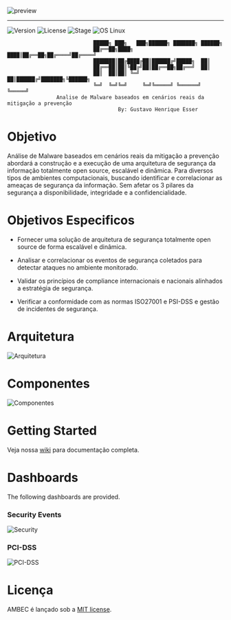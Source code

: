 ![preview](http://i1247.photobucket.com/albums/gg627/gustavo1110/logo_zpskd5pfqjm.png)

<hr/> 

![Version](https://img.shields.io/badge/ambec-1.0.0-blue.svg)
![License](https://img.shields.io/dub/l/vibe-d.svg)
![Stage](https://img.shields.io/badge/release-Stable-blue.svg)
![OS Linux](https://img.shields.io/badge/Supported%20OS-Linux-yellow.svg)

                                █████╗ ███╗   ███╗██████╗ ███████╗ ██████╗
                                ██╔══██╗████╗ ████║██╔══██╗██╔════╝██╔════╝
                                ███████║██╔████╔██║██████╔╝█████╗  ██║     
                                ██╔══██║██║╚██╔╝██║██╔══██╗██╔══╝  ██║     
                                ██║  ██║██║ ╚═╝ ██║██████╔╝███████╗╚██████╗
                                ╚═╝  ╚═╝╚═╝     ╚═╝╚═════╝ ╚══════╝ ╚═════╝                          
                    Analise de Malware baseados em cenários reais da mitigação a prevenção   
                                        By: Gustavo Henrique Esser  


# Objetivo 
Análise de Malware baseados em cenários reais da mitigação a prevenção abordará a construção e a execução de uma arquitetura de segurança da informação totalmente open source, escalável e dinâmica. Para diversos tipos de ambientes computacionais, buscando identificar e correlacionar as ameaças de segurança da informação. Sem afetar os 3 pilares da segurança a disponibilidade, integridade e a confidencialidade.  

# Objetivos Especificos 

* Fornecer uma solução de arquitetura de segurança totalmente open source de forma escalável e dinâmica.

*  Analisar e correlacionar os eventos de segurança coletados para detectar ataques no ambiente monitorado.

* Validar os princípios de compliance internacionais e nacionais alinhados a estratégia de segurança.

* Verificar a conformidade com as normas ISO27001 e PSI-DSS e gestão de incidentes de segurança.

# Arquitetura 
![Arquitetura](http://i1247.photobucket.com/albums/gg627/gustavo1110/Arquitetura_zpsfbaw9aax.png)

# Componentes 
![Componentes](http://i1247.photobucket.com/albums/gg627/gustavo1110/Processo_zpsrjsfucfo.png)

# Getting Started
Veja nossa [wiki](https://github.com/GustavoEsser/AMBEC/wiki) para documentação completa.

# Dashboards
The following dashboards are provided.

### Security Events 

![Security](https://i1247.photobucket.com/albums/gg627/gustavo1110/AMBEC/Security%20eventos_zps68wrgl4y.png)

### PCI-DSS
![PCI-DSS](http://i1247.photobucket.com/albums/gg627/gustavo1110/AMBEC/PCI-DSS_zpsnas86xsv.png)

# Licença 

AMBEC é lançado sob a [MIT license](LICENSE.txt).
